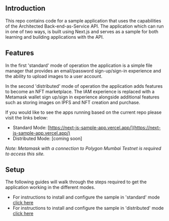 ## Introduction

This repo contains code for a sample application that uses the capabilities of the Architected Back-end-as-Service API. The application which can run in one of two ways, is built using Next.js and serves as a sample for both learning and building applications with the API.

## Features

In the first 'standard' mode of operation the application is a simple file manager that provides an email/password sign-up/sign-in experience and the ability to upload images to a user account.

In the second 'distributed' mode of operation the application adds features to become an NFT marketplace. The IAM experience is replaced with a Metamask wallet sign up/sign in experience alongside additional features such as storing images on IPFS and NFT creation and purchase.

If you would like to see the apps running based on the current repo please visit the links below:

- Standard Mode: [https://next-js-sample-app.vercel.app/](https://next-js-sample-app.vercel.app/)
- Distributed Mode: [coming soon]

_Note: Metamask with a connection to Polygon Mumbai Testnet is required to access this site._

## Setup

The following guides will walk through the steps required to get the application working in the different modes.

- For instructions to install and configure the sample in 'standard' mode [click here](/app.md)
- For instructions to install and configure the sample in 'distributed' mode [click here](/dapp-localhost.md)
